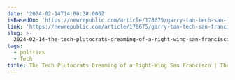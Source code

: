 ```yaml
---
date: '2024-02-14T14:00:38.000Z'
isBasedOn: 'https://newrepublic.com/article/178675/garry-tan-tech-san-francisco'
link: 'https://newrepublic.com/article/178675/garry-tan-tech-san-francisco'
slug: >-
  2024-02-14-the-tech-plutocrats-dreaming-of-a-right-wing-san-francisco-or-the-new-republ
tags:
  - politics
  - Tech
title: The Tech Plutocrats Dreaming of a Right-Wing San Francisco | The New Republ
---
```


